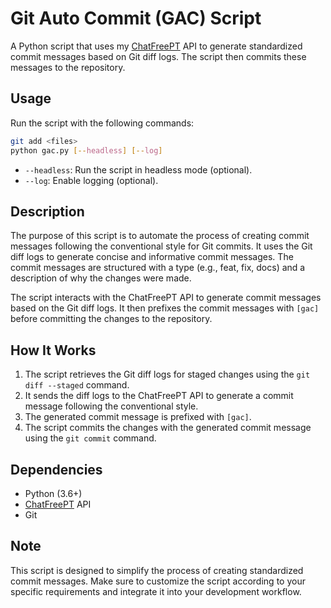 # Git Auto Commit (GAC) Script

A Python script that uses my [ChatFreePT](https://github.com/keanureano/chat-freept) API to generate standardized commit messages based on Git diff logs. The script then commits these messages to the repository.

## Usage

Run the script with the following commands:

```bash
git add <files>
python gac.py [--headless] [--log]
```

- `--headless`: Run the script in headless mode (optional).
- `--log`: Enable logging (optional).

## Description

The purpose of this script is to automate the process of creating commit messages following the conventional style for Git commits. It uses the Git diff logs to generate concise and informative commit messages. The commit messages are structured with a type (e.g., feat, fix, docs) and a description of why the changes were made.

The script interacts with the ChatFreePT API to generate commit messages based on the Git diff logs. It then prefixes the commit messages with `[gac]` before committing the changes to the repository.

## How It Works

1. The script retrieves the Git diff logs for staged changes using the `git diff --staged` command.
2. It sends the diff logs to the ChatFreePT API to generate a commit message following the conventional style.
3. The generated commit message is prefixed with `[gac]`.
4. The script commits the changes with the generated commit message using the `git commit` command.

## Dependencies

- Python (3.6+)
- [ChatFreePT](https://github.com/keanureano/chat-freept) API
- Git

## Note

This script is designed to simplify the process of creating standardized commit messages. Make sure to customize the script according to your specific requirements and integrate it into your development workflow.
